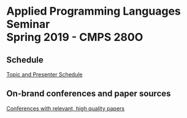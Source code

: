 # Applied Programming Languages Seminar <br/> Spring 2019 - CMPS 280O 

## Schedule
[Topic and Presenter Schedule](https://kohdmonkey.github.io/apl.spring19/schedule)

## On-brand conferences and paper sources
[Conferences with relevant, high quality papers](relevant-conferences.md)

